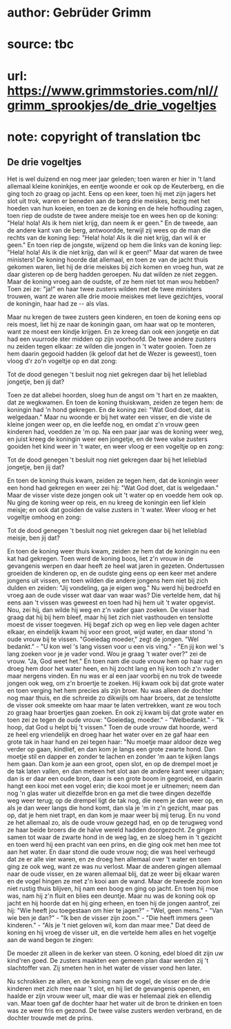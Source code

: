 # author: Gebrüder Grimm
# source: tbc
# url: https://www.grimmstories.com/nl//grimm_sprookjes/de_drie_vogeltjes
# note: copyright of translation tbc

## De drie vogeltjes 

Het is wel duizend en nog meer jaar geleden; toen waren er hier in 't
land allemaal kleine koninkjes, en eentje woonde er ook op de
Keuterberg, en die ging toch zo graag op jacht. Eens op een keer, toen
hij met zijn jagers het slot uit trok, waren er beneden aan de berg drie
meiskes, bezig met het hoeden van hun koeien, en toen ze de koning en de
hele hofhouding zagen, toen riep de oudste de twee andere meisje toe en
wees hen op de koning: "Hela! hola! Als ik hem niet krijg, dan neem ik
er geen." En de tweede, aan de andere kant van de berg, antwoordde,
terwijl zij wees op de man die rechts van de koning liep: "Hela! hola!
Als ik die niet krijg, dan wil ik er geen." En toen riep de jongste,
wijzend op hem die links van de koning liep: "Hela! hola! Als ik die
niet krijg, dan wil ik er geen!" Maar dat waren de twee ministers! De
koning hoorde dat allemaal, en toen ze van de jacht thuis gekomen waren,
liet hij de drie meiskes bij zich komen en vroeg hun, wat ze daar
gisteren op de berg hadden geroepen. Nu dat wilden ze niet zeggen. Maar
de koning vroeg aan de oudste, of ze hem niet tot man wou hebben? Toen
zei ze: "ja!" en haar twee zusters wilden met de twee ministers
trouwen, want ze waren alle drie mooie meiskes met lieve gezichtjes,
vooral de koningin, haar had ze -- als vlas.

Maar nu kregen de twee zusters geen kinderen, en toen de koning eens op
reis moest, liet hij ze naar de koningin gaan, om haar wat op te
monteren, want ze moest een kindje krijgen. En ze kreeg dan ook een
jongetje en dat had een vuurrode ster midden op zijn voorhoofd. De twee
andere zusters nu zeiden tegen elkaar: ze wilden die jongen in 't water
gooien. Toen ze hem daarin gegooid hadden (ik geloof dat het de Wezer is
geweest), toen vloog d'r zo'n vogeltje op en dat zong:

Tot de dood genegen
't besluit nog niet gekregen
daar bij het lelieblad
jongetje, ben jij dat?

Toen ze dat allebei hoorden, sloeg hun de angst om 't hart en ze
maakten, dat ze wegkwamen. En toen de koning thuiskwam, zeiden ze tegen
hem: de koningin had 'n hond gekregen. En de koning zei: "Wat God
doet, dat is welgedaan." Maar nu woonde er bij het water een visser, en
die viste de kleine jongen weer op, en die leefde nog, en omdat z'n
vrouw geen kinderen had, voedden ze 'm op. Na een paar jaar was de
koning weer weg, en juist kreeg de koningin weer een jongetje, en de
twee valse zusters gooiden het kind weer in 't water, en weer vloog er
een vogeltje op en zong:

Tot de dood genegen
't besluit nog niet gekregen
daar bij het lelieblad
jongetje, ben jij dat?

En toen de koning thuis kwam, zeiden ze tegen hem, dat de koningin weer
een hond had gekregen en weer zei hij: "Wat God doet, dat is
welgedaan." Maar de visser viste deze jongen ook uit 't water op en
voedde hem ook op.
Nu ging de koning weer op reis, en nu kreeg de koningin een lief klein
meisje; en ook dat gooiden de valse zusters in 't water. Weer vloog er
het vogeltje omhoog en zong:

Tot de dood genegen 't
besluit nog niet gekregen
daar bij het lelieblad
meisje, ben jij dat?

En toen de koning weer thuis kwam, zeiden ze hem dat de koningin nu een
kat had gekregen. Toen werd de koning boos, liet z'n vrouw in de
gevangenis werpen en daar heeft ze heel wat jaren in gezeten.
Ondertussen groeiden de kinderen op, en de oudste ging eens op een keer
met andere jongens uit vissen, en toen wilden die andere jongens hem
niet bij zich dulden en zeiden: "Jij vondeling, ga je eigen weg." Nu
werd hij bedroefd en vroeg aan de oude visser wat daar van waar was? Die
vertelde hem, dat hij eens aan 't vissen was geweest en toen had hij
hem uit 't water opgevist. Nou, zei hij, dan wilde hij weg en z'n
vader gaan zoeken. De visser had graag dat hij bij hem bleef, maar hij
liet zich niet vasthouden en tenslotte moest de visser toegeven. Hij
begaf zich op weg en liep vele dagen achter elkaar, en eindelijk kwam
hij voor een groot, wijd water, en daar stond 'n oude vrouw bij te
vissen. "Goeiedag moeder," zegt de jongen. "Wel bedankt." - "U kon
wel 's lang vissen voor u een vis ving." - "En jij kon wel 's lang
zoeken voor je je vader vond. Wou je graag 't water over?" zei de
vrouw. "Ja, God weet het." En toen nam die oude vrouw hem op haar rug
en droeg hem door het water heen, en hij zocht lang en hij kon toch z'n
vader maar nergens vinden. En nu was er al een jaar voorbij en nu trok
de tweede jongen ook weg, om z'n broertje te zoeken. Hij kwam ook bij
dat grote water en toen verging het hem precies als zijn broer. Nu was
alleen de dochter nog maar thuis, en die schreide zo dikwijls om haar
broers, dat ze tenslotte de visser ook smeekte om haar maar te laten
vertrekken, want ze wou toch zo graag haar broertjes gaan zoeken. En ook
zij kwam bij dat grote water en toen zei ze tegen de oude vrouw:
"Goeiedag, moeder." - "Welbedankt." - "Ik hoop, dat God u helpt bij
't vissen." Toen de oude vrouw dat hoorde, werd ze heel erg
vriendelijk en droeg haar het water over en ze gaf haar een grote tak in
haar hand en zei tegen haar: "Nu moetje maar aldoor deze weg verder op
gaan, kindlief, en dan kom je langs een grote zwarte hond. Dan moetje
stil en dapper en zonder te lachen en zonder 'm aan te kijken langs hem
gaan. Dan kom je aan een groot, open slot, en op de drempel moet je de
tak laten vallen, en dan meteen het slot aan de andere kant weer
uitgaan; dan is er daar een oude bron, daar is een grote boom in
gegroeid, en daarin hangt een kooi met een vogel erin; die kooi moet je
er uitnemen; neem dan nog 'n glas water uit diezelfde bron en ga met
die twee dingen dezelfde weg weer terug; op de drempel ligt de tak nog,
die neem je dan weer op, en als je dan weer langs die hond komt, dan sla
je 'm in z'n gezicht, maar pas op, dat je hem niet trapt, en dan kom
je maar weer bij mij terug. En nu vond ze het allemaal zo, als de oude
vrouw gezegd had, en op de terugweg vond ze haar beide broers die de
halve wereld hadden doorgezocht. Ze gingen samen tot waar de zwarte hond
in de weg lag, en ze sloeg hem in 't gezicht en toen werd hij een
pracht van een prins, en die ging ook met hen mee tot aan het water. En
daar stond die oude vrouw nog; die was heel verheugd dat ze er alle vier
waren, en ze droeg hen allemaal over 't water en toen ging ze ook weg,
want ze was nu verlost. Maar de anderen gingen allemaal naar de oude
visser, en ze waren allemaal blij, dat ze weer bij elkaar waren en de
vogel hingen ze met z'n kooi aan de wand.
Maar de tweede zoon kon niet rustig thuis blijven, hij nam een boog en
ging op jacht. En toen hij moe was, nam hij z'n fluit en blies een
deuntje. Maar nu was de koning ook op jacht en hij hoorde dat en hij
ging erheen, en toen hij de jongen aantrof, zei hij: "Wie heeft jou
toegestaan om hier te jagen?" - "Wel, geen mens." - "Van wie ben je
dan?" - "Ik ben de visser zijn zoon." - "Die heeft immers geen
kinderen." - "Als je 't niet geloven wil, kom dan maar mee." Dat
deed de koning en hij vroeg de visser uit, en die vertelde hem alles en
het vogeltje aan de wand begon te zingen:

De moeder zit alleen
in de kerker van steen.
O koning, edel bloed
dit zijn uw kind'ren goed.
De zusters maakten een gemeen plan
daar werden zij 't slachtoffer van.
Zij smeten hen in het water
de visser vond hen later.

Nu schrokken ze allen, en de koning nam de vogel, de visser en de drie
kinderen met zich mee naar 't slot, en hij liet de gevangenis openen,
en haalde er zijn vrouw weer uit, maar die was er helemaal ziek en
ellendig van. Maar toen gaf de dochter haar het water uit de bron te
drinken en toen was ze weer fris en gezond. De twee valse zusters werden
verbrand, en de dochter trouwde met de prins.
